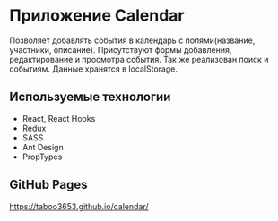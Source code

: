 # Приложение Calendar

Позволяет добавлять события в календарь с полями(название, участники, описание). Присутствуют формы добавления, редактирование и просмотра события. Так же реализован поиск и событиям. Данные хранятся в localStorage.

## Используемые технологии
- React, React Hooks
- Redux
- SASS
- Ant Design
- PropTypes

## GitHub Pages
https://taboo3653.github.io/calendar/